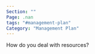 ```yaml
---
Section: ""
Page: .nan
tags: "#management-plan"
Category: "Management Plan"
---
```

How do you deal with resources?
